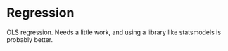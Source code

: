 # Regression
OLS regression.  Needs a little work, and using a library like statsmodels is probably better.
